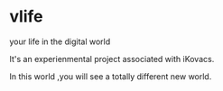 # vlife
your life in the digital world

It's an experienmental project associated with iKovacs.

In this world ,you will see a totally different new world.

